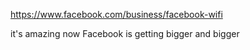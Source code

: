 https://www.facebook.com/business/facebook-wifi

it's amazing now Facebook is getting bigger and bigger

